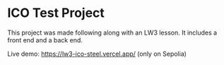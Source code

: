 # ICO Test Project

This project was made following along with an LW3 lesson. It includes a front end and a back end.

Live demo: https://lw3-ico-steel.vercel.app/ (only on Sepolia)
